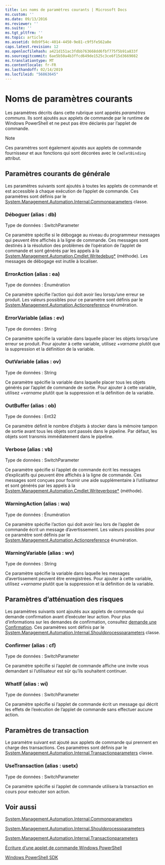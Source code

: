 ```yaml
---
title: Les noms de paramètres courants | Microsoft Docs
ms.custom: ''
ms.date: 09/13/2016
ms.reviewer: ''
ms.suite: ''
ms.tgt_pltfrm: ''
ms.topic: article
ms.assetid: 0db9f54c-4014-4450-9e81-c9f5fe562a0e
caps.latest.revision: 12
ms.openlocfilehash: a421d151ac3fdbb763668dd6fbf775f5b91a833f
ms.sourcegitcommit: 6ae5b50a4b3ffcd649de1525c3ce6f15d3669082
ms.translationtype: MT
ms.contentlocale: fr-FR
ms.lasthandoff: 02/14/2019
ms.locfileid: "56863645"
---
```

# <a name="common-parameter-names"></a>Noms de paramètres courants

Les paramètres décrits dans cette rubrique sont appelés *paramètres communs*. Ils sont ajoutés aux applets de commande par le runtime de Windows PowerShell et ne peut pas être déclarés par l’applet de commande.

> [!NOTE]
> Ces paramètres sont également ajoutés aux applets de commande fournisseur et aux fonctions qui sont décorées avec le `CmdletBinding` attribut.

## <a name="general-common-parameters"></a>Paramètres courants de générale

Les paramètres suivants sont ajoutés à toutes les applets de commande et est accessible à chaque exécution de l’applet de commande. Ces paramètres sont définis par le [System.Management.Automation.Internal.Commonparameters](/dotnet/api/System.Management.Automation.Internal.CommonParameters) classe.

### <a name="debug-alias-db"></a>Déboguer (alias : db)

Type de données : SwitchParameter

Ce paramètre spécifie si le débogage au niveau du programmeur messages qui peuvent être affichés à la ligne de commande. Ces messages sont destinés à la résolution des problèmes de l’opération de l’applet de commande et sont générés par les appels à la [System.Management.Automation.Cmdlet.Writedebug*](/dotnet/api/System.Management.Automation.Cmdlet.WriteDebug) (méthode). Les messages de débogage est inutile à localiser.

### <a name="erroraction-alias-ea"></a>ErrorAction (alias : ea)

Type de données : Énumération

Ce paramètre spécifie l’action qui doit avoir lieu lorsqu’une erreur se produit. Les valeurs possibles pour ce paramètre sont définis par le [System.Management.Automation.Actionpreference](/dotnet/api/System.Management.Automation.ActionPreference) énumération.

### <a name="errorvariable-alias-ev"></a>ErrorVariable (alias : ev)

Type de données : String

Ce paramètre spécifie la variable dans laquelle placer les objets lorsqu’une erreur se produit. Pour ajouter à cette variable, utilisez +*varname* plutôt que la suppression et la définition de la variable.

### <a name="outvariable-alias-ov"></a>OutVariable (alias : ov)

Type de données : String

Ce paramètre spécifie la variable dans laquelle placer tous les objets générés par l’applet de commande de sortie. Pour ajouter à cette variable, utilisez +*varname* plutôt que la suppression et la définition de la variable.

### <a name="outbuffer-alias-ob"></a>OutBuffer (alias : ob)

Type de données : Ent32

Ce paramètre définit le nombre d’objets à stocker dans la mémoire tampon de sortie avant tous les objets sont passés dans le pipeline. Par défaut, les objets sont transmis immédiatement dans le pipeline.

### <a name="verbose-alias-vb"></a>Verbose (alias : vb)

Type de données : SwitchParameter

Ce paramètre spécifie si l’applet de commande écrit les messages d’explicatifs qui peuvent être affichés à la ligne de commande. Ces messages sont conçues pour fournir une aide supplémentaire à l’utilisateur et sont générés par les appels à la [System.Management.Automation.Cmdlet.Writeverbose*](/dotnet/api/System.Management.Automation.Cmdlet.WriteVerbose) (méthode).

### <a name="warningaction-alias-wa"></a>WarningAction (alias : wa)

Type de données : Énumération

Ce paramètre spécifie l’action qui doit avoir lieu lors de l’applet de commande écrit un message d’avertissement. Les valeurs possibles pour ce paramètre sont définis par le [System.Management.Automation.Actionpreference](/dotnet/api/System.Management.Automation.ActionPreference) énumération.

### <a name="warningvariable-alias-wv"></a>WarningVariable (alias : wv)

Type de données : String

Ce paramètre spécifie la variable dans laquelle les messages d’avertissement peuvent être enregistrées. Pour ajouter à cette variable, utilisez +*varname* plutôt que la suppression et la définition de la variable.

## <a name="risk-mitigation-parameters"></a>Paramètres d’atténuation des risques

Les paramètres suivants sont ajoutés aux applets de commande qui demande confirmation avant d’exécuter leur action. Pour plus d’informations sur les demandes de confirmation, consultez [demande une Confirmation](./requesting-confirmation-from-cmdlets.md). Ces paramètres sont définis par le [System.Management.Automation.Internal.Shouldprocessparameters](/dotnet/api/System.Management.Automation.Internal.ShouldProcessParameters) classe.

### <a name="confirm-alias-cf"></a>Confirmer (alias : cf)

Type de données : SwitchParameter

Ce paramètre spécifie si l’applet de commande affiche une invite vous demandant si l’utilisateur est sûr qu’ils souhaitent continuer.

### <a name="whatif-alias-wi"></a>WhatIf (alias : wi)

Type de données : SwitchParameter

Ce paramètre spécifie si l’applet de commande écrit un message qui décrit les effets de l’exécution de l’applet de commande sans effectuer aucune action.

## <a name="transaction-parameters"></a>Paramètres de transaction

Le paramètre suivant est ajouté aux applets de commande qui prennent en charge des transactions. Ces paramètres sont définis par le [System.Management.Automation.Internal.Transactionparameters](/dotnet/api/System.Management.Automation.Internal.TransactionParameters) classe.

### <a name="usetransaction-alias-usetx"></a>UseTransaction (alias : usetx)

Type de données : SwitchParameter

Ce paramètre spécifie si l’applet de commande utilisera la transaction en cours pour exécuter son action.

## <a name="see-also"></a>Voir aussi

[System.Management.Automation.Internal.Commonparameters](/dotnet/api/System.Management.Automation.Internal.CommonParameters)

[System.Management.Automation.Internal.Shouldprocessparameters](/dotnet/api/System.Management.Automation.Internal.ShouldProcessParameters)

[System.Management.Automation.Internal.Transactionparameters](/dotnet/api/System.Management.Automation.Internal.TransactionParameters)

[Écriture d’une applet de commande Windows PowerShell](./writing-a-windows-powershell-cmdlet.md)

[Windows PowerShell SDK](../windows-powershell-reference.md)
